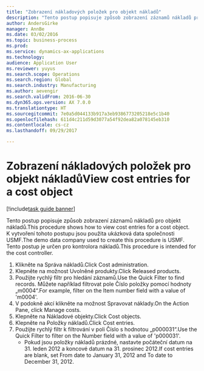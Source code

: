 ```yaml
--- 
title: "Zobrazení nákladových položek pro objekt nákladů"
description: "Tento postup popisuje způsob zobrazení záznamů nákladů pro objekt nákladů."
author: AndersGirke
manager: AnnBe
ms.date: 03/02/2016
ms.topic: business-process
ms.prod: 
ms.service: dynamics-ax-applications
ms.technology: 
audience: Application User
ms.reviewer: yuyus
ms.search.scope: Operations
ms.search.region: Global
ms.search.industry: Manufacturing
ms.author: aevengir
ms.search.validFrom: 2016-06-30
ms.dyn365.ops.version: AX 7.0.0
ms.translationtype: HT
ms.sourcegitcommit: 7e0a5d044133b917a3eb9386773205218e5c1b40
ms.openlocfilehash: 611d4c211d59d3077a54f92dea82a078145eb310
ms.contentlocale: cs-cz
ms.lasthandoff: 09/29/2017

---
```

# <a name="view-cost-entries-for-a-cost-object"></a><span data-ttu-id="26740-103">Zobrazení nákladových položek pro objekt nákladů</span><span class="sxs-lookup"><span data-stu-id="26740-103">View cost entries for a cost object</span></span>

[!include[task guide banner](../../includes/task-guide-banner.md)]

<span data-ttu-id="26740-104">Tento postup popisuje způsob zobrazení záznamů nákladů pro objekt nákladů.</span><span class="sxs-lookup"><span data-stu-id="26740-104">This procedure shows how to view cost entries for a cost object.</span></span> <span data-ttu-id="26740-105">K vytvoření tohoto postupu jsou použita ukázková data společnosti USMF.</span><span class="sxs-lookup"><span data-stu-id="26740-105">The demo data company used to create this procedure is USMF.</span></span> <span data-ttu-id="26740-106">Tento postup je určen pro kontrolora nákladů.</span><span class="sxs-lookup"><span data-stu-id="26740-106">This procedure is intended for the cost controller.</span></span>

1. <span data-ttu-id="26740-107">Klikněte na Správa nákladů.</span><span class="sxs-lookup"><span data-stu-id="26740-107">Click Cost administration.</span></span>
2. <span data-ttu-id="26740-108">Klepněte na možnost Uvolněné produkty.</span><span class="sxs-lookup"><span data-stu-id="26740-108">Click Released products.</span></span>
3. <span data-ttu-id="26740-109">Použijte rychlý filtr pro hledání záznamů.</span><span class="sxs-lookup"><span data-stu-id="26740-109">Use the Quick Filter to find records.</span></span> <span data-ttu-id="26740-110">Můžete například filtrovat pole Číslo položky pomocí hodnoty „m0004“.</span><span class="sxs-lookup"><span data-stu-id="26740-110">For example, filter on the Item number field with a value of 'm0004'.</span></span>
4. <span data-ttu-id="26740-111">V podokně akcí klikněte na možnost Spravovat náklady.</span><span class="sxs-lookup"><span data-stu-id="26740-111">On the Action Pane, click Manage costs.</span></span>
5. <span data-ttu-id="26740-112">Klepněte na Nákladové objekty.</span><span class="sxs-lookup"><span data-stu-id="26740-112">Click Cost objects.</span></span>
6. <span data-ttu-id="26740-113">Klepněte na Položky nákladů.</span><span class="sxs-lookup"><span data-stu-id="26740-113">Click Cost entries.</span></span>
7. <span data-ttu-id="26740-114">Použijte rychlý filtr k filtrování v poli Číslo s hodnotou „p000031“.</span><span class="sxs-lookup"><span data-stu-id="26740-114">Use the Quick Filter to filter on the Number field with a value of 'p000031'.</span></span>
    * <span data-ttu-id="26740-115">Pokud jsou položky nákladů prázdné, nastavte počáteční datum na 31. leden 2012 a koncové datum na 31. prosinec 2012.</span><span class="sxs-lookup"><span data-stu-id="26740-115">If cost entries are blank, set From date to January 31, 2012 and To date to December 31, 2012.</span></span>  


